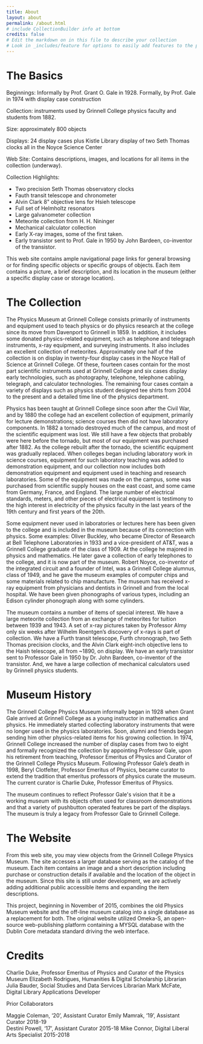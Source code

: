 ```yaml
---
title: About
layout: about
permalink: /about.html
# include CollectionBuilder info at bottom
credits: false
# Edit the markdown on in this file to describe your collection
# Look in _includes/feature for options to easily add features to the page
---
```

# The Basics 
Beginnings:  Informally by Prof. Grant O. Gale in 1928.  Formally, by Prof. Gale in 1974 with display case construction

Collection: instruments used by Grinnell College physics faculty and students from 1882.

Size:  approximately 800 objects

Displays: 24 display cases plus Kistle Library display of two Seth Thomas clocks all in the Noyce Science Center

Web Site: Contains descriptions, images, and locations for all items in the collection (underway).  

Collection Highlights:

* Two precision Seth Thomas observatory clocks
* Fauth transit telescope and chronometer
* Alvin Clark 8" objective lens for Hsieh telescope
* Full set of Helmholtz resonators
* Large galvanometer collection
* Meteorite collection from H. H. Nininger
* Mechanical calculator collection
* Early X-ray images, some of the first taken.
* Early transistor sent to Prof. Gale in 1950 by John Bardeen, co-inventor of the transistor.

This web site contains ample navigational page links for general browsing or for finding specific objects or specific groups of objects.  Each item contains a picture, a brief description, and its location in the museum (either a specific display case or storage location). 

# The Collection
The Physics Museum at Grinnell College consists primarily of instruments and equipment used to teach physics or do physics research at the college since its move from Davenport to Grinnell in 1859.  In addition, it includes some donated physics-related equipment, such as telephone and telegraph instruments, x-ray equipment, and surveying instruments.  It also includes an excellent collection of meteorites.   Approximately one half of the collection is on display in twenty-four display cases in the Noyce Hall of Science at Grinnell College.  Of these, fourteen cases contain for the most part scientific instruments used at Grinnell College and six cases display early technologies, such as photography, telephone, telephone cabling, telegraph, and calculator technologies.  The remaining four cases contain a variety of displays such as physics student designed tee shirts from 2004 to the present and a detailed time line of the physics department.

Physics has been taught at Grinnell College since soon after the Civil War, and by 1880 the college had an excellent collection of equipment, primarily for lecture demonstrations; science courses then did not have laboratory components.  In 1882 a tornado destroyed much of the campus, and most of the scientific equipment was lost.  We still have a few objects that probably were here before the tornado, but most of our equipment was purchased after 1882.  As the college rebuilt after the tornado, the scientific equipment was gradually replaced.  When colleges began including laboratory work in science courses, equipment for such laboratory teaching was added to demonstration equipment, and our collection now includes both demonstration equipment and equipment used in teaching and research laboratories.  Some of the equipment was made on the campus, some was purchased from scientific supply houses on the east coast, and some came from Germany, France, and England.  The large number of electrical standards, meters, and other pieces of electrical equipment is testimony to the high interest in electricity of the physics faculty in the last years of the 19th century and first years of the 20th.

Some equipment never used in laboratories or lectures here has been given to the college and is included in the museum because of its connection with physics.  Some examples: Oliver Buckley, who became Director of Research at Bell Telephone Laboratories in 1933 and a vice-president of AT&T, was a Grinnell College graduate of the class of 1909.   At the college he majored in physics and mathematics.  He later gave a collection of early telephones to the college, and it is now part of the museum.   Robert Noyce, co-inventor of the integrated circuit and a founder of Intel, was a Grinnell College alumnus, class of 1949, and he gave the museum examples of  computer chips and some materials related to  chip manufacture.  The museum has received x-ray equipment from physicians and dentists in Grinnell and from the local hospital.  We have been given phonographs of various types, including an Edison cylinder phonograph along with some cylinders.

The museum contains a number of items of special interest.  We have a large meteorite collection from an exchange of meteorites for tuition between 1939 and 1943. A set of x-ray pictures taken by Professor Almy only six weeks after Wilhelm Roentgen’s discovery of x-rays is part of collection.  We have a Furth transit telescope, Furth chronograph, two Seth Thomas precision clocks, and the Alvin Clark eight-inch objective lens to the Haish telescope, all from ~1890, on display.  We have an early transistor sent to Professor Gale in 1950 by Dr. John Bardeen, co-inventor of the transistor.  And, we have a large collection of mechanical calculators used by Grinnell physics students.   

# Museum History
The Grinnell College Physics Museum informally began in 1928 when Grant Gale arrived at Grinnell College as a young instructor in mathematics and physics.  He immediately started collecting laboratory instruments that were no longer used in the physics laboratories.  Soon, alumni and friends began sending him other physics-related items for his growing collection. In 1974, Grinnell College increased the number of display cases from two to eight and formally recognized the collection by appointing Professor Gale, upon his retirement from teaching, Professor Emeritus of Physics and Curator of the Grinnell College Physics Museum.  Following Professor Gale’s death in 1998, Beryl Clotfelter, Professor Emeritus of Physics, became curator to extend the tradition that emeritus professors of physics curate the museum.  The current curator is Charlie Duke, Professor Emeritus of Physics.

The museum continues to reflect Professor Gale's vision that it be a working museum with its objects often used for classroom demonstrations and that a variety of pushbutton operated features be part of the displays. The museum is truly a legacy from Professor Gale to Grinnell College.

# The Website
From this web site, you may view objects from the Grinnell College Physics Museum.  The site accesses a larger database serving as the catalog of the museum.  Each item contains an image and a short description including purchase or construction details if available and the location of the object in the museum.   Since this site is still under development, we are actively adding additional public accessible items and expanding the item descriptions. 

This project, beginning in November of 2015, combines the old Physics Museum website and the off-line museum catalog into a single database as a replacement for both. The original website utilized Omeka-S, an open-source web-publishing platform containing a MYSQL database with the Dublin Core metadata standard driving the web interface. 

# Credits
Charlie Duke, Professor Emeritus of Physics and Curator of the Physics Museum
Elizabeth Rodrigues, Humanities & Digital Scholarship Librarian
Julia Bauder, Social Studies and Data Services Librarian
Mark McFate, Digital Library Applications Developer

Prior Collaborators 

Maggie Coleman, ‘20’, Assistant Curator
Emily Mamrak, ‘19’,  Assistant Curator 2018-19  
Destini Powell, ‘17’, Assistant Curator 2015-18 
Mike Connor, Digital Liberal Arts Specialist 2015-2018
